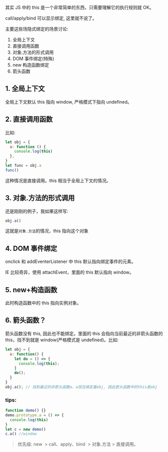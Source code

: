 其实 JS 中的 this 是一个非常简单的东西，只需要理解它的执行规则就 OK。

call/apply/bind 可以显示绑定, 这里就不说了。

主要这些场隐式绑定的场景讨论:

1. 全局上下文
1. 直接调用函数
1. 对象.方法的形式调用
1. DOM 事件绑定(特殊)
1. new 构造函数绑定
1. 箭头函数

## 1. 全局上下文

全局上下文默认 this 指向 window, 严格模式下指向 undefined。

## 2. 直接调用函数

比如:

```javascript
let obj = {
  a: function () {
    console.log(this)
  },
}
let func = obj.a
func()
```

这种情况是直接调用。this 相当于全局上下文的情况。

## 3. 对象.方法的形式调用

还是刚刚的例子，我如果这样写:

```javascript
obj.a()
```

这就是`对象.方法`的情况，this 指向这个对象

## 4. DOM 事件绑定

onclick 和 addEventerListener 中 this 默认指向绑定事件的元素。

IE 比较奇异，使用 attachEvent，里面的 this 默认指向 window。

## 5. new+构造函数

此时构造函数中的 this 指向实例对象。

## 6. 箭头函数？

箭头函数没有 this, 因此也不能绑定。里面的 this 会指向当前最近的非箭头函数的 this，找不到就是 window(严格模式是 undefined)。比如:

```javascript
let obj = {
  a: function() {
    let do = () => {
      console.log(this);
    }
    do();
  }
}
obj.a(); // 找到最近的非箭头函数a，a现在绑定着obj, 因此箭头函数中的this是obj
```

### tips:

```javascript
function demo() {}
demo.prototype.a = () => {
  console.log(this)
}
let c = new demo()
c.a() //window
```

> 优先级: new  > call、apply、bind  > 对象.方法 > 直接调用。
